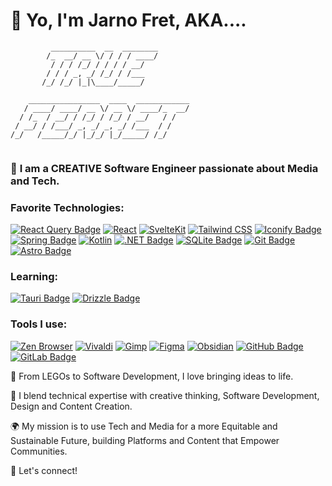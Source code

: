 # 👋 Yo, I'm Jarno Fret, AKA....
```
         __________  __  ________       
        /_  __/ __ \/ / / / ____/       
         / / / /_/ / / / / __/          
        / / / _, _/ /_/ / /___          
       /_/ /_/ |_|\____/_____/          
                                        
    ________________  ____  ____________
   / ____/ ____/ __ \/ __ \/ ____/_  __/
  / /_  / __/ / /_/ / /_/ / __/   / /   
 / __/ / /___/ _, _/ _, _/ /___  / /    
/_/   /_____/_/ |_/_/ |_/_____/ /_/     
                                        
```

### 💙 **I am a CREATIVE Software Engineer passionate about Media and Tech.**

### Favorite Technologies:
[![React Query Badge](https://img.shields.io/badge/React%20Query-FF4154?logo=reactquery&logoColor=fff&style=for-the-badge)](#)
[![React](https://img.shields.io/badge/React-%2320232a.svg?logo=react&logoColor=%2361DAFB&style=for-the-badge)](#)
[![SvelteKit](https://img.shields.io/badge/SvelteKit-%23f1413d.svg?logo=svelte&logoColor=white&style=for-the-badge)](#)
[![Tailwind CSS](https://img.shields.io/badge/Tailwind%20CSS-%2338B2AC.svg?logo=tailwind-css&logoColor=white&style=for-the-badge)](#)
[![Iconify Badge](https://img.shields.io/badge/Iconify-026C9C?logo=iconify&logoColor=fff&style=for-the-badge)](#)
[![Spring Badge](https://img.shields.io/badge/Spring-6DB33F?logo=spring&logoColor=fff&style=for-the-badge)](#)
[![Kotlin](https://img.shields.io/badge/Kotlin-%237F52FF.svg?logo=kotlin&logoColor=white&style=for-the-badge)](#)
[![.NET Badge](https://img.shields.io/badge/.NET-512BD4?logo=dotnet&logoColor=fff&style=for-the-badge)](#)
[![SQLite Badge](https://img.shields.io/badge/SQLite-003B57?logo=sqlite&logoColor=fff&style=for-the-badge)](#)
[![Git Badge](https://img.shields.io/badge/Git-F05032?logo=git&logoColor=fff&style=for-the-badge)](#)
[![Astro Badge](https://img.shields.io/badge/Astro-BC52EE?logo=astro&logoColor=fff&style=for-the-badge)](#)


### Learning:
[![Tauri Badge](https://img.shields.io/badge/Tauri-24C8D8?logo=tauri&logoColor=fff&style=for-the-badge)](#)
[![Drizzle Badge](https://img.shields.io/badge/Drizzle-C5F74F?logo=drizzle&logoColor=000&style=for-the-badge)](#)


### Tools I use:
[![Zen Browser](https://img.shields.io/badge/Zen%20Browser-F76F53?logo=zenbrowser&logoColor=fff&style=for-the-badge)](#)
[![Vivaldi](https://img.shields.io/badge/Vivaldi-EF3939?logo=Vivaldi&logoColor=white&style=for-the-badge)](#)
[![Gimp](https://img.shields.io/badge/Gimp-5C5543?logo=gimp&logoColor=white&style=for-the-badge)](#)
[![Figma](https://img.shields.io/badge/Figma-F24E1E?logo=figma&logoColor=white&style=for-the-badge)](#)
[![Obsidian](https://img.shields.io/badge/Obsidian-%23483699.svg?&logo=obsidian&logoColor=white&style=for-the-badge)](#)
[![GitHub Badge](https://img.shields.io/badge/GitHub-181717?logo=github&logoColor=fff&style=for-the-badge)](#)
[![GitLab Badge](https://img.shields.io/badge/GitLab-FC6D26?logo=gitlab&logoColor=fff&style=for-the-badge)](#)


🎨 From LEGOs to Software Development, I love bringing ideas to life.

🤔 I blend technical expertise with creative thinking, Software Development, Design and Content Creation.

🌍 My mission is to use Tech and Media for a more Equitable and Sustainable Future, building Platforms and Content that Empower Communities.

🫶 Let's connect!

